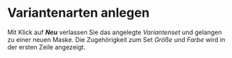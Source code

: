 # Variantenarten anlegen

Mit Klick auf ***Neu*** verlassen Sie das angelegte *Variantenset* und gelangen zu einer neuen Maske. Die Zugehörigkeit zum Set *Größe* und *Farbe* wird in der ersten Zeile angezeigt.